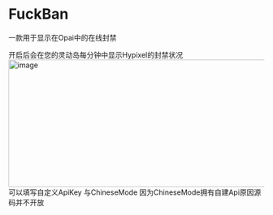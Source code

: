 # FuckBan
一款用于显示在Opai中的在线封禁

开启后会在您的灵动岛每分钟中显示Hypixel的封禁状况
<img width="1252" height="251" alt="image" src="https://github.com/user-attachments/assets/779eafea-10c5-415a-9976-40bb72d8652b" />
可以填写自定义ApiKey 与ChineseMode
因为ChineseMode拥有自建Api原因源码并不开放
